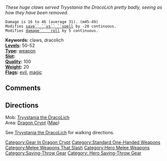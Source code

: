 *These huge claws served Tryystania the DracoLich pretty badly, seeing
as how they have been removed.*

`Damage is 16 to 46 (average 31). (m45-49)`  
`Modifies `[`save`` ``vs`` ``spell`](Saving_Throw.md "wikilink")` by -20 continuous.`  
`Modifies `[`damage`` ``roll`](Damage_Roll.md "wikilink")` by 5 continuous.`

**Keywords:** claws, dracolich  
**[Levels](Object_Level.md "wikilink"):** 50-52  
**[Type](:Category:Object_Types.md "wikilink"):**
[weapon](:Category:Melee_Weapons.md "wikilink")  
**[Slot](Object_Slots.md "wikilink"):** <wielded>  
**[Quality](Object_Quality.md "wikilink"):** 100  
**[Weight](Object_Weight.md "wikilink"):** 20  
**[Flags](:Category:Object_Flags.md "wikilink"):**
[evil](Evil_Flag.md "wikilink"), [magic](Magic_Flag.md "wikilink")

## Comments

## Directions

Mob: [Tryystania the
DracoLich](Tryystania_The_DracoLich.md "wikilink")  
Area: [Dragon Crypt](:Category:Dragon_Crypt.md "wikilink")
([Map](Dragon_Crypt_Map.md "wikilink"))

See [Tryystania the DracoLich](Tryystania_The_DracoLich.md "wikilink")
for walking directions.

[Category:Gear In Dragon
Crypt](Category:Gear_In_Dragon_Crypt "wikilink") [Category:Standard
One-Handed Weapons](Category:Standard_One-Handed_Weapons "wikilink")
[Category:Melee Weapons That
Slash](Category:Melee_Weapons_That_Slash "wikilink") [Category:Hero
Melee Weapons](Category:Hero_Melee_Weapons "wikilink")
[Category:Saving-Throw Gear](Category:Saving-Throw_Gear "wikilink")
[Category: Hero Saving-Throw
Gear](Category:_Hero_Saving-Throw_Gear "wikilink")
